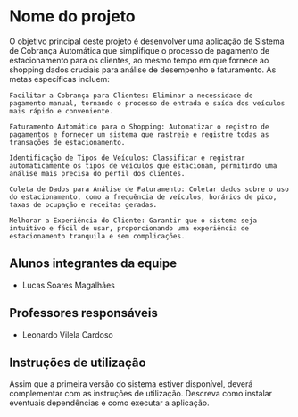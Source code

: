 # Nome do projeto
O objetivo principal deste projeto é desenvolver uma aplicação de Sistema de Cobrança Automática que simplifique o processo de pagamento de estacionamento para os clientes, ao mesmo tempo em que fornece ao shopping dados cruciais para análise de desempenho e faturamento. As metas específicas incluem:

    Facilitar a Cobrança para Clientes: Eliminar a necessidade de pagamento manual, tornando o processo de entrada e saída dos veículos mais rápido e conveniente.

    Faturamento Automático para o Shopping: Automatizar o registro de pagamentos e fornecer um sistema que rastreie e registre todas as transações de estacionamento.

    Identificação de Tipos de Veículos: Classificar e registrar automaticamente os tipos de veículos que estacionam, permitindo uma análise mais precisa do perfil dos clientes.

    Coleta de Dados para Análise de Faturamento: Coletar dados sobre o uso do estacionamento, como a frequência de veículos, horários de pico, taxas de ocupação e receitas geradas.

    Melhorar a Experiência do Cliente: Garantir que o sistema seja intuitivo e fácil de usar, proporcionando uma experiência de estacionamento tranquila e sem complicações.
    
## Alunos integrantes da equipe

* Lucas Soares Magalhães

## Professores responsáveis

* Leonardo Vilela Cardoso

## Instruções de utilização

Assim que a primeira versão do sistema estiver disponível, deverá complementar com as instruções de utilização. Descreva como instalar eventuais dependências e como executar a aplicação.
